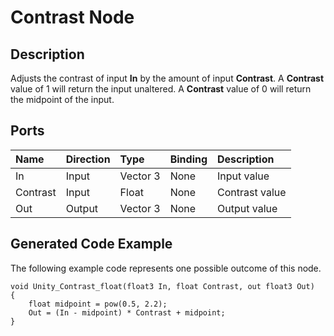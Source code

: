 # Contrast Node

## Description

Adjusts the contrast of input **In** by the amount of input **Contrast**. A **Contrast** value of 1 will return the input unaltered. A **Contrast** value of 0 will return the midpoint of the input.

## Ports

| Name        | Direction           | Type  | Binding | Description |
|:------------ |:-------------|:-----|:---|:---|
| In      | Input | Vector 3 | None | Input value |
| Contrast      | Input | Float    | None | Contrast value |
| Out | Output      |    Vector 3 | None | Output value |

## Generated Code Example

The following example code represents one possible outcome of this node.

```
void Unity_Contrast_float(float3 In, float Contrast, out float3 Out)
{
    float midpoint = pow(0.5, 2.2);
    Out = (In - midpoint) * Contrast + midpoint;
}
```

